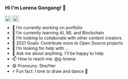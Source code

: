 ### Hi I'm Lorena Gongang! 👋 

[<img align="left" alt="codeSTACKr | Twitter" width="22px" src="https://cdn.jsdelivr.net/npm/simple-icons@v3/icons/twitter.svg" />][twitter]
[<img align="left" alt="codeSTACKr | LinkedIn" width="22px" src="https://cdn.jsdelivr.net/npm/simple-icons@v3/icons/linkedin.svg" />][linkedin]
<br />

- 🔭 I’m currently working on portfolio
- 🌱 I’m currently learning AI, ML and Blockchain
- 👯 I’m looking to collaborate with other content creators.
- 🥅 2021 Goals: Contribute more to Open Source projects
- 🤔 I’m looking for help with ...
- 💬 Ask me about anything. I'll be happy to help.
- 📫 How to reach me: @g-lorena
- 😄 Pronouns: She/Her
- ⚡ Fun fact: I love to draw and dance 💃 



[twitter]: https://twitter.com/LorenaGongang1
[linkedin]: https://linkedin.com/in/lorena-gongang

